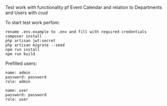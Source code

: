 Test work with functionality pf Event Calendar and relation to Departments and Users with crud


To start test work perfom:

    rename .env.example to .env and fill with required credentials
    composer install
    php artisan jwt:secret
    php artisan migrate --seed
    npm run install
    npm run build

Prefilled users:

    name: admin
    password: password
    role: admin

    name: user
    password: password
    role: user